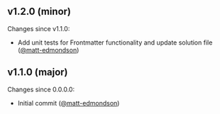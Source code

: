 ## v1.2.0 (minor)

Changes since v1.1.0:

- Add unit tests for Frontmatter functionality and update solution file ([@matt-edmondson](https://github.com/matt-edmondson))

## v1.1.0 (major)

Changes since 0.0.0.0:

- Initial commit ([@matt-edmondson](https://github.com/matt-edmondson))


